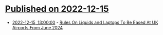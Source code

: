 # [Published on 2022-12-15](index.md)

* [2022-12-15, 13:00:00](https://news.slashdot.org/story/22/12/15/0232212/rules-on-liquids-and-laptops-to-be-eased-at-uk-airports-from-june-2024?utm_source=rss1.0mainlinkanon&utm_medium=feed) - [Rules On Liquids and Laptops To Be Eased At UK Airports From June 2024](https://news.slashdot.org/story/22/12/15/0232212/rules-on-liquids-and-laptops-to-be-eased-at-uk-airports-from-june-2024?utm_source=rss1.0mainlinkanon&utm_medium=feed)

